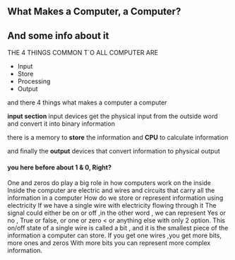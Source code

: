 ## What Makes a Computer, a Computer?
## And some info about it


THE 4 THINGS COMMON T`O ALL COMPUTER ARE
* Input
* Store
* Processing
* Output

and there 4 things what makes a computer a computer


**input section**
input devices get the physical input from the outside word and convert it into binary information

there is a memory to **store** the information
and **CPU** to calculate information

and finally the **output** devices that convert information to physical output

#### you here before about 1 & 0, Right?
One and zeros do play a big role in how computers work on the inside
Inside the computer are electric and wires and circuits that carry all the information in a computer
How do we store or represent information using electricity
If we have a single wire with electricity flowing through it
The signal could either be on or off ,in the other word , we can represent  Yes or no , True or false, or one or zero < or anything else with only 2 option. This on/off state of a single wire is called a bit , and it is the smallest piece of the information a computer can store.
If you get one wires ,you get more bits, more ones and zeros
With more bits you can represent more complex information.